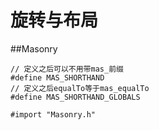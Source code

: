 # 旋转与布局


##Masonry
```
// 定义之后可以不用带mas_前缀
#define MAS_SHORTHAND
// 定义之后equalTo等于mas_equalTo
#define MAS_SHORTHAND_GLOBALS

#import "Masonry.h"
```
